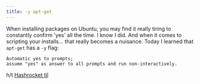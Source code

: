 ```yaml
---
title: -y apt-get
---
```


When installing packages on Ubuntu, you may find it really tiring to constantly confirm 'yes' all the time. I know I did. And when it comes to scripting your installs... that really becomes a nuisance. Today I learned that `apt-get` has a `-y` flag:

```
Automatic yes to prompts;
assume "yes" as answer to all prompts and run non-interactively.
```

h/t [Hashrocket til](https://til.hashrocket.com/posts/aab64a119d-y-aptget)